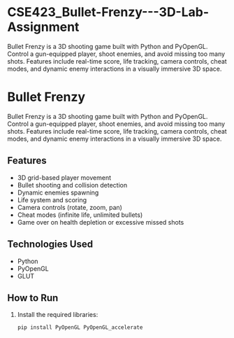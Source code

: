 # CSE423_Bullet-Frenzy---3D-Lab-Assignment
Bullet Frenzy is a 3D shooting game built with Python and PyOpenGL. Control a gun-equipped player, shoot enemies, and avoid missing too many shots. Features include real-time score, life tracking, camera controls, cheat modes, and dynamic enemy interactions in a visually immersive 3D space.
# Bullet Frenzy

Bullet Frenzy is a 3D shooting game built with Python and PyOpenGL. Control a gun-equipped player, shoot enemies, and avoid missing too many shots. Features include real-time score, life tracking, camera controls, cheat modes, and dynamic enemy interactions in a visually immersive 3D space.

## Features
- 3D grid-based player movement
- Bullet shooting and collision detection
- Dynamic enemies spawning
- Life system and scoring
- Camera controls (rotate, zoom, pan)
- Cheat modes (infinite life, unlimited bullets)
- Game over on health depletion or excessive missed shots

## Technologies Used
- Python
- PyOpenGL
- GLUT

## How to Run
1. Install the required libraries:
   ```bash
   pip install PyOpenGL PyOpenGL_accelerate
